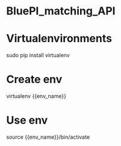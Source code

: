 # BluePI_matching_API

# Virtualenvironments
sudo pip install virtualenv
# Create env
virtualenv {{env_name}}
# Use env
source {{env_name}}/bin/activate
